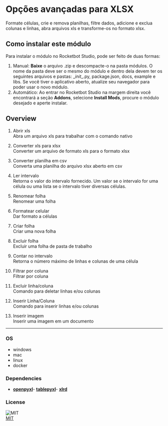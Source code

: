 



# Opções avançadas para XLSX
  
Formate células, crie e remova planilhas, filtre dados, adicione e exclua colunas e linhas, abra arquivos xls e transforme-os no formato xlsx.  


## Como instalar este módulo
  
Para instalar o módulo no Rocketbot Studio, pode ser feito de duas formas:
1. Manual: __Baixe__ o arquivo .zip e descompacte-o na pasta módulos. O nome da pasta deve ser o mesmo do módulo e dentro dela devem ter os seguintes arquivos e pastas: \__init__.py, package.json, docs, example e libs. Se você tiver o aplicativo aberto, atualize seu navegador para poder usar o novo módulo.
2. Automático: Ao entrar no Rocketbot Studio na margem direita você encontrará a seção **Addons**, selecione **Install Mods**, procure o módulo desejado e aperte instalar.  


## Overview


1. Abrir xls  
Abra um arquivo xls para trabalhar com o comando nativo

2. Converter xls para xlsx  
Converter um arquivo de formato xls para o formato xlsx

3. Converter planilha em csv  
Converta uma planilha do arquivo xlsx aberto em csv

4. Ler intervalo  
Retorna o valor do intervalo fornecido. Um valor se o intervalo for uma célula ou uma lista se o intervalo tiver diversas células.

5. Renomear folha  
Renomear uma folha

6. Formatear celular  
Dar formato a células

7. Criar folha  
Criar uma nova folha

8. Excluir folha  
Excluir uma folha de pasta de trabalho

9. Contar no intervalo  
Retorna o número máximo de linhas e colunas de uma célula

10. Filtrar por coluna  
Filtrar por coluna

11. Excluir linha/coluna  
Comando para deletar linhas e/ou colunas

12. Inserir Linha/Coluna  
Comando para inserir linhas e/ou colunas

13. Inserir imagem  
Inserir uma imagem em um documento  




----
### OS

- windows
- mac
- linux
- docker

### Dependencies
- [**openpyxl**](https://pypi.org/project/openpyxl/)- [**tablepyxl**](https://pypi.org/project/tablepyxl/)- [**xlrd**](https://pypi.org/project/xlrd/)
### License
  
![MIT](https://camo.githubusercontent.com/107590fac8cbd65071396bb4d04040f76cde5bde/687474703a2f2f696d672e736869656c64732e696f2f3a6c6963656e73652d6d69742d626c75652e7376673f7374796c653d666c61742d737175617265)  
[MIT](http://opensource.org/licenses/mit-license.ph)